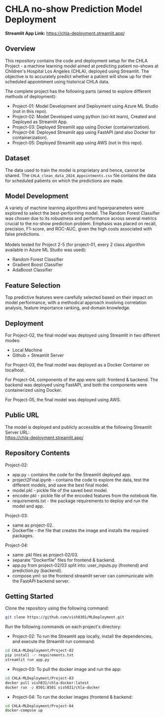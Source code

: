 # CHLA no-show Prediction Model Deployment


**Streamlit App Link:** https://chla-deployment.streamlit.app/


## Overview
This repository contains the code and deployment setup for the CHLA Project - a machine learning model aimed at predicting patient no-shows at Children's Hospital Los Angeles (CHLA), deployed using Streamlit. The objective is to accurately predict whether a patient will show up for their scheduled appointment using historical CHLA data.

The complete project has the following parts (aimed to explore different methods of deployment):
- Project-01: Model Development and Deployment using Azure ML Studio (not in this repo).
- Project-02: Model Developed using python (sci-kit learn), Created and Deployed as Streamlit App.
- Project-03: Deployed Streamlit app using Docker (containerization).
- Project-04: Deployed Streamlit app using FastAPI (and also Docker for containerization).
- Project-05: Deployed Streamlit app using AWS (not in this repo).


## Dataset
The data used to train the model is proprietary and hence, cannot be shared. The `CHLA_clean_data_2024_Appointments.csv` file contains the data for scheduled patients on which the predictions are made.


## Model Development
A variety of machine learning algorithms and hyperparameters were explored to select the best-performing model. The Random Forest Classifier was chosen due to its robustness and performance across several metrics crucial to the no-show prediction problem. Emphasis was placed on recall, precision, F1-score, and ROC-AUC, given the high costs associated with false predictions. <br>
<br>
Models tested for Project 2-5 (for project-01, every 2 class algorithm available in Azure ML Studio was used): <br>
- Random Forest Classifier
- Gradient Boost Classifier
- AdaBoost Classifier


## Feature Selection
Top predictive features were carefully selected based on their impact on model performance, with a methodical approach involving correlation analysis, feature importance ranking, and domain knowledge. 


## Deployment
For Project-02, the final model was deployed using Streamlit in two different modes:
- Local Machine
- Github + Streamlit Server

For Project-03, the final model was deployed as a Docker Container on localhost.

For Project-04, components of the app were split: frontend & backend. The backend was deployed using FastAPI, and both the components were containerized using Docker.

For Project-05, the final model was deployed using AWS.


## Public URL
The model is deployed and publicly accessible at the following Streamlit Server URL: <br>
https://chla-deployment.streamlit.app/

## Repository Contents
Project-02:
- app.py - contains the code for the Streamlit deployed app.
- project2Final.ipynb - contains the code to explore the data, test the different models, and save the best final model.
- model.pkl - pickle file of the saved best model.
- encoder.pkl - pickle file of the encoded features from the notebook file.
- requirements.txt - the package requirements to deploy and run the model and app.

Project-03:
- same as project-02.
- Dockerfile - the file that creates the image and installs the required packages.

Project-04:
- same .pkl files as project-02/03.
- separate "Dockerfile" files for frontend & backend.
- app.py from project-02/03 split into: user_inputs.py (frontend) and prediction.py (backend).
- compose.yml: so the frontend streamlit server can communicate with the FastAPI backend server.

## Getting Started
Clone the repository using the following command:
```sh
git clone https://github.com/vish8301/MLDeployment.git
```

Run the following commands on each project's directory:

- Project-02: To run the Streamlit app locally, install the dependencies, and execute the Streamlit run command:
```sh
cd CHLA-MLDeployment/Project-02
pip install -r requirements.txt
streamlit run app.py
```

- Project-03: To pull the docker image and run the app:
```sh
cd CHLA-MLDeployment/Project-03
docker pull vish831/chla-docker:latest
docker run -p 8501:8501 vish831/chla-docker
```

- Project-04: To run the docker images (frontend & backend:
```sh
cd CHLA-MLDeployment/Project-04
docker-compose up
```
